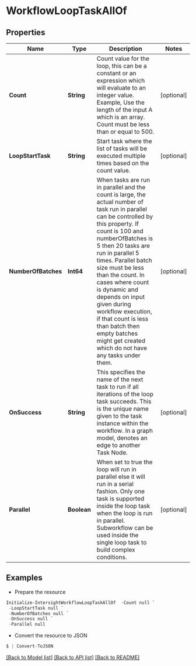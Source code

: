 # WorkflowLoopTaskAllOf
## Properties

Name | Type | Description | Notes
------------ | ------------- | ------------- | -------------
**Count** | **String** | Count value for the loop, this can be a constant or an expression which will evaluate to an integer value. Example, Use the length of the input A which is an array. Count must be less than or equal to 500. | [optional] 
**LoopStartTask** | **String** | Start task where the list of tasks will be executed multiple times based on the count value. | [optional] 
**NumberOfBatches** | **Int64** | When tasks are run in parallel and the count is large, the actual number of task run in parallel can be controlled by this property. If count is 100 and numberOfBatches is 5 then 20 tasks are run in parallel 5 times. Parallel batch size must be less than the count. In cases where count is dynamic and depends on input given during workflow execution, if that count is less than batch then empty batches might get created which do not have any tasks under them. | [optional] 
**OnSuccess** | **String** | This specifies the name of the next task to run if all iterations of the loop task succeeds.  This is the unique name given to the task instance within the workflow. In a graph model, denotes an edge to another Task Node. | [optional] 
**Parallel** | **Boolean** | When set to true the loop will run in parallel else it will run in a serial fashion. Only one task is supported inside the loop task when the loop is run in parallel. Subworkflow can be used inside the single loop task to build complex conditions. | [optional] 

## Examples

- Prepare the resource
```powershell
Initialize-IntersightWorkflowLoopTaskAllOf  -Count null `
 -LoopStartTask null `
 -NumberOfBatches null `
 -OnSuccess null `
 -Parallel null
```

- Convert the resource to JSON
```powershell
$ | Convert-ToJSON
```

[[Back to Model list]](../README.md#documentation-for-models) [[Back to API list]](../README.md#documentation-for-api-endpoints) [[Back to README]](../README.md)

